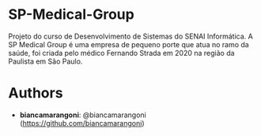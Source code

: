 # SP-Medical-Group

Projeto do curso de Desenvolvimento de Sistemas do SENAI Informática. A SP Medical Group é uma empresa de pequeno porte que atua no ramo da saúde, foi criada pelo médico Fernando Strada em 2020 na região da Paulista em São Paulo.

# Authors
* **biancamarangoni**: @biancamarangoni (https://github.com/biancamarangoni)



